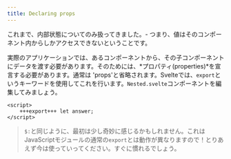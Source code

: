 ```yaml
---
title: Declaring props
---
```


これまで、内部状態についてのみ扱ってきました。- つまり、値はそのコンポーネント内からしかアクセスできないということです。

実際のアプリケーションでは、あるコンポーネントから、その子コンポーネントにデータを渡す必要があります。そのためには、*プロパティ(properties)*を宣言する必要があります。通常は 'props'と省略されます。Svelteでは、`export`というキーワードを使用してこれを行います。`Nested.svelte`コンポーネントを編集してみましょう。

```svelte
<script>
	+++export+++ let answer;
</script>
```

> `$:`と同じように、最初は少し奇妙に感じるかもしれません。これはJavaScriptモジュールの通常の`export`とは動作が異なりますので！とりあえず今は使っていってください。すぐに慣れるでしょう。
